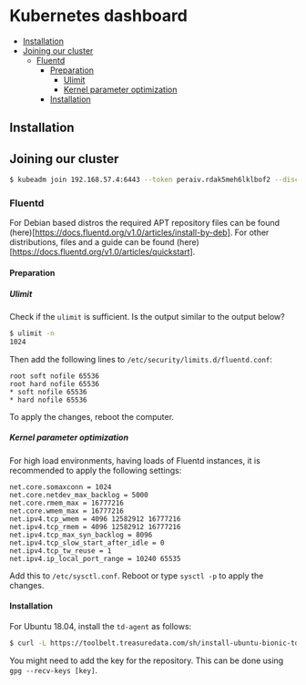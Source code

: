 # Kubernetes dashboard

<!-- vim-markdown-toc GFM -->

* [Installation](#installation)
* [Joining our cluster](#joining-our-cluster)
    * [Fluentd](#fluentd)
        * [Preparation](#preparation)
            * [Ulimit](#ulimit)
            * [Kernel parameter optimization](#kernel-parameter-optimization)
        * [Installation](#installation-1)

<!-- vim-markdown-toc -->

## Installation

## Joining our cluster

```bash
$ kubeadm join 192.168.57.4:6443 --token peraiv.rdak5meh6lklbof2 --discovery-token-ca-cert-hash sha256:44f06aa4ce1ec31691368b206c86955692738746de826ce9b96cb77cb0caadbb
```


### Fluentd
For Debian based distros the required APT repository files can be found (here)[https://docs.fluentd.org/v1.0/articles/install-by-deb]. For other distributions, files and a guide can be found (here)[https://docs.fluentd.org/v1.0/articles/quickstart].

#### Preparation

##### Ulimit
Check if the `ulimit` is sufficient. Is the output similar to the output below?

```zsh
$ ulimit -n
1024
```

Then add the following lines to `/etc/security/limits.d/fluentd.conf`:

```config
root soft nofile 65536
root hard nofile 65536
* soft nofile 65536
* hard nofile 65536
```

To apply the changes, reboot the computer.

##### Kernel parameter optimization
For high load environments, having loads of Fluentd instances, it is recommended to apply the following settings:

```sysctl
net.core.somaxconn = 1024
net.core.netdev_max_backlog = 5000
net.core.rmem_max = 16777216
net.core.wmem_max = 16777216
net.ipv4.tcp_wmem = 4096 12582912 16777216
net.ipv4.tcp_rmem = 4096 12582912 16777216
net.ipv4.tcp_max_syn_backlog = 8096
net.ipv4.tcp_slow_start_after_idle = 0
net.ipv4.tcp_tw_reuse = 1
net.ipv4.ip_local_port_range = 10240 65535
```

Add this to `/etc/sysctl.conf`. Reboot or type `sysctl -p` to apply the changes.


#### Installation

For Ubuntu 18.04, install the `td-agent` as follows:

```bash
$ curl -L https://toolbelt.treasuredata.com/sh/install-ubuntu-bionic-td-agent3.sh | sh
```

You might need to add the key for the repository. This can be done using `gpg --recv-keys [key]`.



